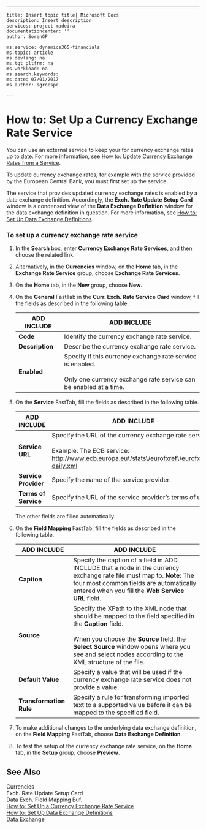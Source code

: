 ---
    title: Insert topic title| Microsoft Docs
    description: Insert description
    services: project-madeira
    documentationcenter: ''
    author: SorenGP

    ms.service: dynamics365-financials
    ms.topic: article
    ms.devlang: na
    ms.tgt_pltfrm: na
    ms.workload: na
    ms.search.keywords:
    ms.date: 07/01/2017
    ms.author: sgroespe

    ---
# How to: Set Up a Currency Exchange Rate Service
You can use an external service to keep your for currency exchange rates up to date. For more information, see [How to: Update Currency Exchange Rates from a Service](../../BusinessFunctionality/DataExchange/how-to-update-currency-exchange-rates-from-a-service.md).  
  
 To update currency exchange rates, for example with the service provided by the European Central Bank, you must first set up the service.  
  
 The service that provides updated currency exchange rates is enabled by a data exchange definition. Accordingly, the **Exch. Rate Update Setup Card** window is a condensed view of the **Data Exchange Definition** window for the data exchange definition in question. For more information, see [How to: Set Up Data Exchange Definitions](../../BusinessFunctionality/DataExchange/how-to-set-up-data-exchange-definitions.md).  
  
### To set up a currency exchange rate service  
  
1.  In the **Search** box, enter **Currency Exchange Rate Services**, and then choose the related link.  
  
2.  Alternatively, in the **Currencies** window, on the **Home** tab, in the **Exchange Rate Service** group, choose **Exchange Rate Services**.  
  
3.  On the **Home** tab, in the **New** group, choose **New**.  
  
4.  On the **General** FastTab in the **Curr. Exch. Rate Service Card** window, fill the fields as described in the following table.  
  
    |ADD INCLUDE<!--[!INCLUDE[bp_tablefield](../../ApplicationDesign/includes/bp_tablefield_md.md)]-->|ADD INCLUDE<!--[!INCLUDE[bp_tabledescription](../../ApplicationDesign/includes/bp_tabledescription_md.md)]-->|  
    |---------------------------------|---------------------------------------|  
    |**Code**|Identify the currency exchange rate service.|  
    |**Description**|Describe the currency exchange rate service.|  
    |**Enabled**|Specify if this currency exchange rate service is enabled.<br /><br /> Only one currency exchange rate service can be enabled at a time.|  
  
5.  On the **Service** FastTab, fill the fields as described in the following table.  
  
    |ADD INCLUDE<!--[!INCLUDE[bp_tablefield](../../ApplicationDesign/includes/bp_tablefield_md.md)]-->|ADD INCLUDE<!--[!INCLUDE[bp_tabledescription](../../ApplicationDesign/includes/bp_tabledescription_md.md)]-->|  
    |---------------------------------|---------------------------------------|  
    |**Service URL**|Specify the URL of the currency exchange rate service.<br /><br /> Example: The ECB service: http:\/\/www.ecb.europa.eu\/stats\/eurofxref\/eurofxref\-daily.xml|  
    |**Service Provider**|Specify the name of the service provider.|  
    |**Terms of Service**|Specify the URL of the service provider’s terms of use.|  
  
     The other fields are filled automatically.  
  
6.  On the **Field Mapping** FastTab, fill the fields as described in the following table.  
  
    |ADD INCLUDE<!--[!INCLUDE[bp_tablefield](../../ApplicationDesign/includes/bp_tablefield_md.md)]-->|ADD INCLUDE<!--[!INCLUDE[bp_tabledescription](../../ApplicationDesign/includes/bp_tabledescription_md.md)]-->|  
    |---------------------------------|---------------------------------------|  
    |**Caption**|Specify the caption of a field in ADD INCLUDE<!--[!INCLUDE[dyn_nav](../../ApplicationDesign/includes/dyn_nav_md.md)]--> that a node in the currency exchange rate file must map to. **Note:**  The four most common fields are automatically entered when you fill the **Web Service URL** field.|  
    |**Source**|Specify the XPath to the XML node that should be mapped to the field specified in the **Caption** field.<br /><br /> When you choose the **Source** field, the **Select Source** window opens where you see and select nodes according to the XML structure of the file.|  
    |**Default Value**|Specify a value that will be used if the currency exchange rate service does not provide a value.|  
    |**Transformation Rule**|Specify a rule for transforming imported text to a supported value before it can be mapped to the specified field.|  
  
7.  To make additional changes to the underlying data exchange definition, on the **Field Mapping** FastTab, choose **Data Exchange Definition**.  
  
8.  To test the setup of the currency exchange rate service, on the **Home** tab, in the **Setup** group, choose **Preview**.  
  
## See Also  
 Currencies   
 Exch. Rate Update Setup Card   
 Data Exch. Field Mapping Buf.   
 [How to: Set Up a Currency Exchange Rate Service](../../BusinessFunctionality/DataExchange/how-to-set-up-a-currency-exchange-rate-service.md)   
 [How to: Set Up Data Exchange Definitions](../../BusinessFunctionality/DataExchange/how-to-set-up-data-exchange-definitions.md)   
 [Data Exchange](../../BusinessFunctionality/DataExchange/data-exchange.md)